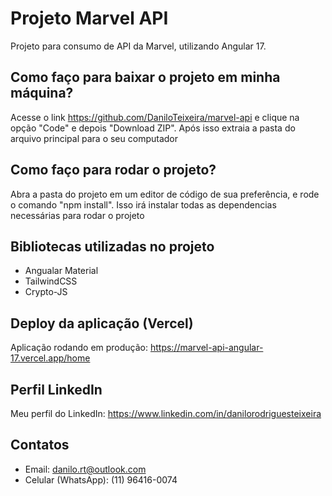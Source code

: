 # Projeto Marvel API

Projeto para consumo de API da Marvel, utilizando Angular 17.

## Como faço para baixar o projeto em minha máquina?

Acesse o link https://github.com/DaniloTeixeira/marvel-api e clique na opção "Code" e depois "Download ZIP". Após isso extraia a pasta do arquivo principal para o seu computador

## Como faço para rodar o projeto?

Abra a pasta do projeto em um editor de código de sua preferência, e rode o comando "npm install". Isso irá instalar todas as dependencias necessárias para rodar o projeto

## Bibliotecas utilizadas no projeto

- Angualar Material
- TailwindCSS
- Crypto-JS

## Deploy da aplicação (Vercel)

Aplicação rodando em produção: https://marvel-api-angular-17.vercel.app/home

## Perfil LinkedIn

Meu perfil do LinkedIn: https://www.linkedin.com/in/danilorodriguesteixeira

## Contatos

- Email: danilo.rt@outlook.com
- Celular (WhatsApp): (11) 96416-0074
